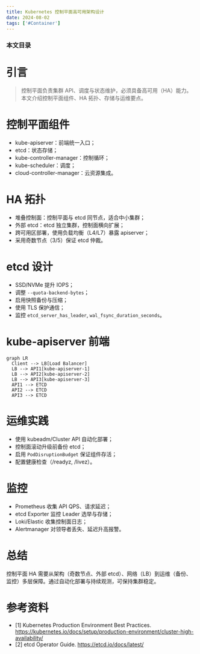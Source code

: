 ```yaml
---
title: Kubernetes 控制平面高可用架构设计
date: 2024-08-02
tags: ['#Container']
---
```


### 本文目录
<!-- toc -->

# 引言
> 控制平面负责集群 API、调度与状态维护，必须具备高可用（HA）能力。本文介绍控制平面组件、HA 拓扑、存储与运维要点。

# 控制平面组件
- kube-apiserver：前端统一入口；
- etcd：状态存储；
- kube-controller-manager：控制循环；
- kube-scheduler：调度；
- cloud-controller-manager：云资源集成。

# HA 拓扑
- 堆叠控制面：控制平面与 etcd 同节点，适合中小集群；
- 外部 etcd：etcd 独立集群，控制面横向扩展；
- 跨可用区部署，使用负载均衡（L4/L7）暴露 apiserver；
- 采用奇数节点（3/5）保证 etcd 仲裁。

# etcd 设计
- SSD/NVMe 提升 IOPS；
- 调整 `--quota-backend-bytes`；
- 启用快照备份与压缩；
- 使用 TLS 保护通信；
- 监控 `etcd_server_has_leader`, `wal_fsync_duration_seconds`。

# kube-apiserver 前端
```mermaid
graph LR
  Client --> LB[Load Balancer]
  LB --> API1[kube-apiserver-1]
  LB --> API2[kube-apiserver-2]
  LB --> API3[kube-apiserver-3]
  API1 --> ETCD
  API2 --> ETCD
  API3 --> ETCD
```

# 运维实践
- 使用 kubeadm/Cluster API 自动化部署；
- 控制面滚动升级前备份 etcd；
- 启用 `PodDisruptionBudget` 保证组件存活；
- 配置健康检查（/readyz, /livez）。

# 监控
- Prometheus 收集 API QPS、请求延迟；
- etcd Exporter 监控 Leader 选举与存储；
- Loki/Elastic 收集控制面日志；
- Alertmanager 对领导者丢失、延迟升高报警。

# 总结
控制平面 HA 需要从架构（奇数节点、外部 etcd）、网络（LB）到运维（备份、监控）多层保障。通过自动化部署与持续观测，可保持集群稳定。

# 参考资料
- [1] Kubernetes Production Environment Best Practices. https://kubernetes.io/docs/setup/production-environment/cluster-high-availability/
- [2] etcd Operator Guide. https://etcd.io/docs/latest/
